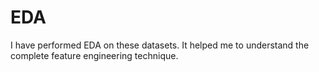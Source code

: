 # EDA

I have performed  EDA on these datasets. It helped me to understand the complete feature engineering technique.
